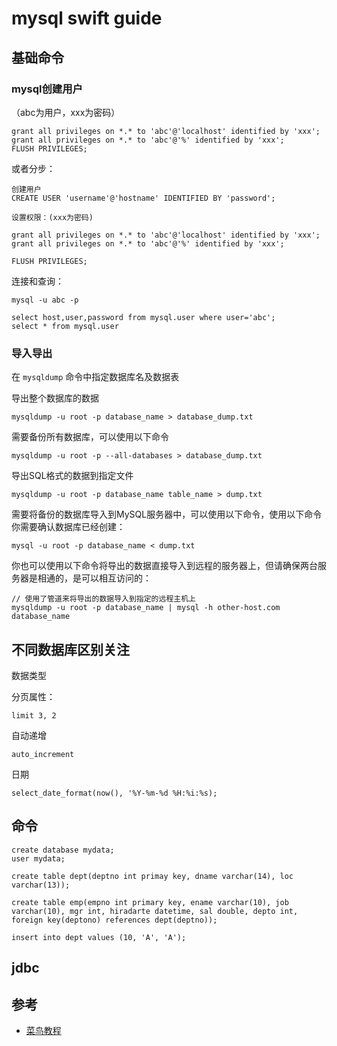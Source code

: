 # mysql swift guide


## 基础命令


### mysql创建用户

（abc为用户，xxx为密码）

	grant all privileges on *.* to 'abc'@'localhost' identified by 'xxx';
	grant all privileges on *.* to 'abc'@'%' identified by 'xxx';
	FLUSH PRIVILEGES;

或者分步：

	创建用户
	CREATE USER 'username'@'hostname' IDENTIFIED BY 'password';
	
	设置权限：(xxx为密码)
	
	grant all privileges on *.* to 'abc'@'localhost' identified by 'xxx';
	grant all privileges on *.* to 'abc'@'%' identified by 'xxx';
	
	FLUSH PRIVILEGES;

连接和查询：

	mysql -u abc -p
	
	select host,user,password from mysql.user where user='abc';
	select * from mysql.user
	
### 导入导出

在 `mysqldump` 命令中指定数据库名及数据表

导出整个数据库的数据

	mysqldump -u root -p database_name > database_dump.txt
	
需要备份所有数据库，可以使用以下命令

	mysqldump -u root -p --all-databases > database_dump.txt


导出SQL格式的数据到指定文件

	mysqldump -u root -p database_name table_name > dump.txt	
	
需要将备份的数据库导入到MySQL服务器中，可以使用以下命令，使用以下命令你需要确认数据库已经创建：

	mysql -u root -p database_name < dump.txt
	
	
你也可以使用以下命令将导出的数据直接导入到远程的服务器上，但请确保两台服务器是相通的，是可以相互访问的：

	// 使用了管道来将导出的数据导入到指定的远程主机上
	mysqldump -u root -p database_name | mysql -h other-host.com database_name		
	
	


## 不同数据库区别关注
数据类型

分页属性：

	limit 3, 2
	
自动递增

	auto_increment	
	
日期

	select_date_format(now(), '%Y-%m-%d %H:%i:%s);
	
		

## 命令

	create database mydata;
	user mydata;
	
	create table dept(deptno int primay key, dname varchar(14), loc varchar(13));
	
	create table emp(empno int primary key, ename varchar(10), job varchar(10), mgr int, hiradarte datetime, sal double, depto int, foreign key(deptono) references dept(deptno));
	
	insert into dept values (10, 'A', 'A');
	
## jdbc



## 参考

* [菜鸟教程](http://www.runoob.com/)
		
	